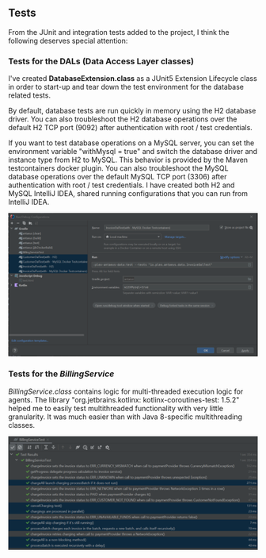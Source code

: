 ## Tests

From the JUnit and integration tests added to the project, I think the following deserves special attention:

### Tests for the DALs (Data Access Layer classes)

I've created **DatabaseExtension.class** as a JUnit5 Extension Lifecycle class in order to start-up and tear down the 
test environment for the database related tests.

By default, database tests are run quickly in memory using the H2 database driver. 
You can also troubleshoot the H2 database operations over the default H2 TCP port (9092) after authentication with 
root / test credentials.

If you want to test database operations on a MySQL server, you can set the environment variable "withMysql = true"
and switch the database driver and instance type from H2 to MySQL.
This behavior is provided by the Maven testcontainers docker plugin.
You can also troubleshoot the MySQL database operations over the default MySQL TCP port (3306) after authentication with
root / test credentials.
I have created both H2 and MySQL IntelliJ IDEA, shared running configurations that you can run from IntelliJ IDEA.

![H2 and MySQL IntelliJ IDEA shared run configurations](/readme/database-IntelliJ-configs.PNG "H2 and MySQL IntelliJ IDEA shared run configurations")

### Tests for the *BillingService*

*BillingService.class* contains logic for multi-threaded execution logic for agents.
  The library "org.jetbrains.kotlinx: kotlinx-coroutines-test: 1.5.2" helped me to easily test multithreaded
functionality with very little granularity. It was much easier than with Java 8-specific multithreading classes.

![Coroutine multithreading tests](/readme/coroutine-tests.PNG "Coroutine multithreading tests")

